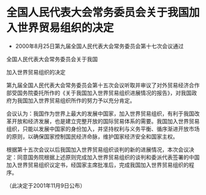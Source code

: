 # 全国人民代表大会常务委员会关于我国加入世界贸易组织的决定

- 2000年8月25日第九届全国人民代表大会常务委员会第十七次会议通过

<!-- INFO END -->

全国人民代表大会常务委员会关于我国

加入世界贸易组织的决定

第九届全国人民代表大会常务委员会第十五次会议听取并审议了对外贸易经济合作部受国务院委托所作的《关于我国加入世界贸易组织进展情况的报告》，对我国政府为我国加入世界贸易组织所作的努力予以充分肯定。

会议认为：我国作为世界上最大的发展中国家，加入世界贸易组织，有利于我国改革开放和经济发展，也是建立完整开放的国际贸易体系的需要。我国加入世界贸易组织，只能以发展中国家的身份加入，并坚持权利与义务平衡、循序渐进开放市场的原则，以确保国家控制国民经济命脉，维护国家经济安全和国家主权。

根据第十五次会议以后我国加入世界贸易组织谈判的新的进展情况，本次会议决定：同意国务院根据上述原则完成加入世界贸易组织的谈判和委派代表签署的中国加入世界贸易组织议定书，经国家主席批准后，完成我国加入世界贸易组织的程序。

（此决定于2001年11月9日公布）
